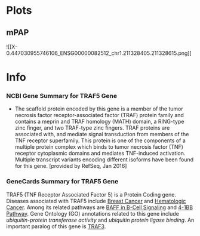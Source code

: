 # Plots
## mPAP
![[X-0.447030955746106_ENSG00000082512_chr1.211328405.211328615.png]]
# Info
### NCBI Gene Summary for TRAF5 Gene

[](https://www.ncbi.nlm.nih.gov/gene/7188)

- The scaffold protein encoded by this gene is a member of the tumor necrosis factor receptor-associated factor (TRAF) protein family and contains a meprin and TRAF homology (MATH) domain, a RING-type zinc finger, and two TRAF-type zinc fingers. TRAF proteins are associated with, and mediate signal transduction from members of the TNF receptor superfamily. This protein is one of the components of a multiple protein complex which binds to tumor necrosis factor (TNF) receptor cytoplasmic domains and mediates TNF-induced activation. Multiple transcript variants encoding different isoforms have been found for this gene. [provided by RefSeq, Jan 2016]
    

### GeneCards Summary for TRAF5 Gene

TRAF5 (TNF Receptor Associated Factor 5) is a Protein Coding gene. Diseases associated with TRAF5 include [Breast Cancer](http://www.malacards.org/card/breast_cancer "See Breast Cancer at MalaCards") and [Hematologic Cancer](http://www.malacards.org/card/hematologic_cancer "See Hematologic Cancer at MalaCards"). Among its related pathways are [BAFF in B-Cell Signaling](https://pathcards.genecards.org/card/baff_in_b-cell_signaling "See BAFF in B-Cell Signaling at Pathcards") and [4-1BB Pathway](https://pathcards.genecards.org/card/4-1bb_pathway "See 4-1BB Pathway at Pathcards"). Gene Ontology (GO) annotations related to this gene include _ubiquitin-protein transferase activity_ and _ubiquitin protein ligase binding_. An important paralog of this gene is [TRAF3](https://www.genecards.org/cgi-bin/carddisp.pl?gene=TRAF3).